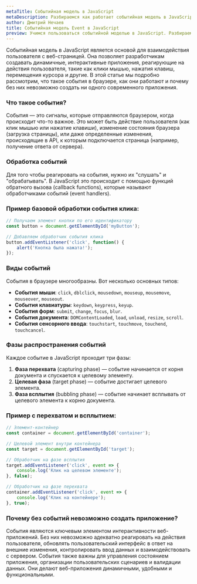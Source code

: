```yaml
---
metaTitle: Событийная модель в JavaScript
metaDescription: Разбираемся как работает событийная модель в JavaScript
author: Дмитрий Нечаев
title: Событийная модель Event в JavaScript
preview: Учимся пользоваться событийной моделью в JavaScript. Разбираем примеры использования
---
```


Событийная модель в JavaScript является основой для взаимодействия пользователя с веб-страницей. Она позволяет разработчикам создавать динамичные, интерактивные приложения, реагирующие на действия пользователя, такие как клики мышью, нажатия клавиш, перемещения курсора и другие. В этой статье мы подробно рассмотрим, что такое события в браузере, как они работают и почему без них невозможно создать ни одного современного приложения.

### Что такое события?

События — это сигналы, которые отправляются браузером, когда происходит что-то важное. Это может быть действие пользователя (как клик мышью или нажатие клавиши), изменение состояния браузера (загрузка страницы), или даже определенные изменения, происходящие в API, к которым подключается страница (например, получение ответа от сервера).

### Обработка событий

Для того чтобы реагировать на события, нужно их "слушать" и "обрабатывать". В JavaScript это происходит с помощью функций обратного вызова (callback functions), которые называют обработчиками событий (event handlers).

### Пример базовой обработки события клика:

```jsx
// Получаем элемент кнопки по его идентификатору
const button = document.getElementById('myButton');

// Добавляем обработчик события клика
button.addEventListener('click', function() {
    alert('Кнопка была нажата!');
});

```

### Виды событий

События в браузере многообразны. Вот несколько основных типов:

- **События мыши**: `click`, `dblclick`, `mousedown`, `mouseup`, `mousemove`, `mouseover`, `mouseout`.
- **События клавиатуры**: `keydown`, `keypress`, `keyup`.
- **События форм**: `submit`, `change`, `focus`, `blur`.
- **События документа**: `DOMContentLoaded`, `load`, `unload`, `resize`, `scroll`.
- **События сенсорного ввода**: `touchstart`, `touchmove`, `touchend`, `touchcancel`.

### Фазы распространения событий

Каждое событие в JavaScript проходит три фазы:

1. **Фаза перехвата** (capturing phase) — событие начинается от корня документа и спускается к целевому элементу.
2. **Целевая фаза** (target phase) — событие достигает целевого элемента.
3. **Фаза всплытия** (bubbling phase) — событие начинает всплывать от целевого элемента к корню документа.

### Пример с перехватом и всплытием:

```jsx
// Элемент-контейнер
const container = document.getElementById('container');

// Целевой элемент внутри контейнера
const target = document.getElementById('target');

// Обработчик на фазе всплытия
target.addEventListener('click', event => {
    console.log('Клик на целевом элементе');
}, false);

// Обработчик на фазе перехвата
container.addEventListener('click', event => {
    console.log('Клик на контейнере');
}, true);

```

### Почему без событий невозможно создать приложение?

События являются ключевым элементом интерактивности веб-приложений. Без них невозможно адекватно реагировать на действия пользователя, обновлять пользовательский интерфейс в ответ на внешние изменения, контролировать ввод данных и взаимодействовать с сервером. События также важны для управления состоянием приложения, организации пользовательских сценариев и валидации данных. Они делают веб-приложения динамичными, удобными и функциональными.